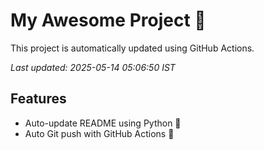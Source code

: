 # My Awesome Project 🚀

This project is automatically updated using GitHub Actions.

_Last updated: 2025-05-14 05:06:50 IST_

## Features
- Auto-update README using Python 🐍
- Auto Git push with GitHub Actions 🤖
